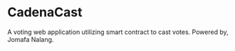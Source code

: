 # CadenaCast
A voting web application utilizing smart contract to cast votes. Powered by, Jomafa Nalang.

